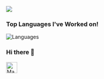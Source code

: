 <img src="https://github-readme-stats.vercel.app/api?username=liku88&&show_icons=true&title_color=ffffff&icon_color=bb2acf&text_color=daf7dc&bg_color=151515">


### Top Languages I've Worked on!
![Languages](https://github-readme-stats.anuraghazra1.vercel.app/api/top-langs/?username=liku88&layout=compact&theme=chartreuse-dark)

### Hi there 👋
<a href="https://dev.to/liku88">
  <img src="https://d2fltix0v2e0sb.cloudfront.net/dev-badge.svg" alt="Mangaldeep Das's DEV Profile" height="30" width="30">
</a>


<!--
**liku88/liku88** is a ✨ _special_ ✨ repository because its `README.md` (this file) appears on your GitHub profile.


